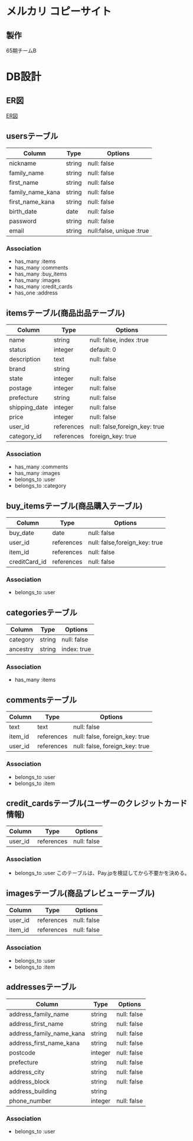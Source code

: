 # メルカリ コピーサイト

## 製作
65期チームB

# DB設計

## ER図
[ER図](https://gyazo.com/eeb977c4e264ef5e7fc327e2766553b3)

## usersテーブル
|Column|Type|Options|
|------|----|-------|
|nickname|string|null: false|
|family_name|string|null: false|
|first_name|string|null: false|
|family_name_kana|string|null: false|
|first_name_kana|string|null: false|
|birth_date|date|null: false|
|password|string|null: false|
|email|string|null:false, unique :true|
### Association
- has_many :items
- has_many :comments
- has_many :buy_items
- has_many :images
- has_many :credit_cards
- has_one :address

## itemsテーブル(商品出品テーブル)
|Column|Type|Options|
|------|----|-------|
|name|string|null: false, index :true|
|status|integer|default: 0|
|description|text|null: false|
|brand|string||
|state|integer|null: false|
|postage|integer|null: false|
|prefecture|string|null: false|
|shipping_date|integer|null: false|
|price|integer|null: false|
|user_id|references|null: false,foreign_key: true|
|category_id|references|foreign_key: true|
### Association
- has_many :comments
- has_many :images
- belongs_to :user
- belongs_to :category

## buy_itemsテーブル(商品購入テーブル)
|Column|Type|Options|
|------|----|-------|
|buy_date|date|null: false|
|user_id|references|null: false,foreign_key: true|
|item_id|references|null: false|
|creditCard_id|references|null: false|
### Association
- belongs_to :user

## categoriesテーブル
|Column|Type|Options|
|------|----|-------|
|category|string|null: false|
|ancestry|string|index: true|
### Association
- has_many :items

## commentsテーブル
|Column|Type|Options|
|------|----|-------|
|text|text|null: false|
|item_id|references|null: false, foreign_key: true|
|user_id|references|null: false, foreign_key: true|
### Association
- belongs_to :user
- belongs_to :item

## credit_cardsテーブル(ユーザーのクレジットカード情報)
|Column|Type|Options|
|------|----|-------|
|user_id|references|null: false|
### Association
- belongs_to :user
このテーブルは、Pay.jpを検証してから不要かを決める。

## imagesテーブル(商品プレビューテーブル)
|Column|Type|Options|
|------|----|-------|
|user_id|references|null: false|
|item_id|references|null: false|
### Association
- belongs_to :user
- belongs_to :item

## addressesテーブル
|Column|Type|Options|
|------|----|-------|
|address_family_name|string|null: false|
|address_first_name|string|null: false|
|address_family_name_kana|string|null: false|
|address_first_name_kana|string|null: false|
|postcode|integer|null: false|
|prefecture|string|null: false|
|address_city|string|null: false|
|address_block|string|null: false|
|address_building|string||
|phone_number|integer|null: false|
### Association
- belongs_to :user